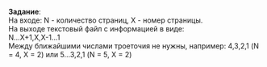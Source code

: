 **Задание**:<br>
На входе: N - количество страниц, X - номер страницы.<br>
На выходе текстовый файл с информацией в виде:<br>
N...X+1,X,X-1...1<br>
Между ближайшими числами троеточия не нужны, например: 4,3,2,1 (N = 4, X = 2) или 5...3,2,1 (N = 5, X = 2)